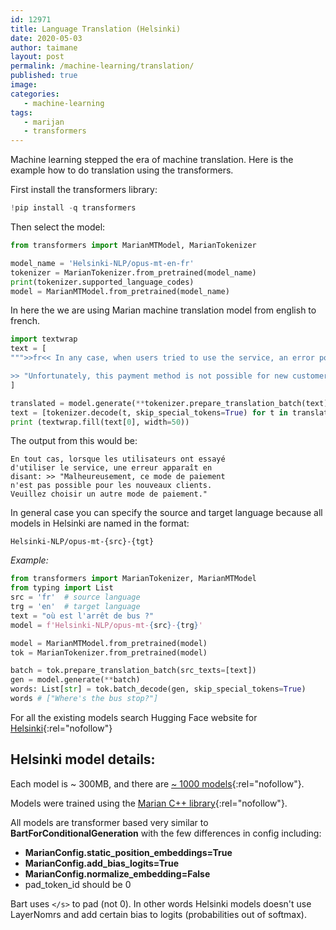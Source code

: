 ```yaml
---
id: 12971
title: Language Translation (Helsinki)
date: 2020-05-03
author: taimane
layout: post
permalink: /machine-learning/translation/
published: true
image: 
categories: 
   - machine-learning
tags:
   - marijan
   - transformers
---
```

Machine learning stepped the era of machine translation. Here is the example how to do translation using the transformers.

First install the transformers library:

```python
!pip install -q transformers
```

Then select the model:

```python
from transformers import MarianMTModel, MarianTokenizer

model_name = 'Helsinki-NLP/opus-mt-en-fr'
tokenizer = MarianTokenizer.from_pretrained(model_name)
print(tokenizer.supported_language_codes)
model = MarianMTModel.from_pretrained(model_name)
```

In here the we are using Marian machine translation model from english to french.

```python
import textwrap
text = [
""">>fr<< In any case, when users tried to use the service, an error pop ups saying: 

>> "Unfortunately, this payment method is not possible for new customers. Please choose another payment method." """
]

translated = model.generate(**tokenizer.prepare_translation_batch(text))
text = [tokenizer.decode(t, skip_special_tokens=True) for t in translated]
print (textwrap.fill(text[0], width=50))
```

The output from this would be:

```
En tout cas, lorsque les utilisateurs ont essayé
d'utiliser le service, une erreur apparaît en
disant: >> "Malheureusement, ce mode de paiement
n'est pas possible pour les nouveaux clients.
Veuillez choisir un autre mode de paiement."
```


In general case you can specify the source and target language because all models in Helsinki are named in the format:
```
Helsinki-NLP/opus-mt-{src}-{tgt}
```
_Example:_
```python
from transformers import MarianTokenizer, MarianMTModel
from typing import List
src = 'fr'  # source language
trg = 'en'  # target language
text = "où est l'arrêt de bus ?"
model = f'Helsinki-NLP/opus-mt-{src}-{trg}'

model = MarianMTModel.from_pretrained(model)
tok = MarianTokenizer.from_pretrained(model)

batch = tok.prepare_translation_batch(src_texts=[text]) 
gen = model.generate(**batch) 
words: List[str] = tok.batch_decode(gen, skip_special_tokens=True) 
words # ["Where's the bus stop?"]
```

For all the existing models search Hugging Face website for [Helsinki](https://huggingface.co/models?search=Helsinki){:rel="nofollow"}


## Helsinki model details:

Each model is ~ 300MB, and there are [~ 1000 models](https://huggingface.co/models?search=Helsinki){:rel="nofollow"}.

Models were trained using the [Marian C++ library](https://marian-nmt.github.io/){:rel="nofollow"}.

All models are transformer based very similar to **BartForConditionalGeneration** with the few differences in config including:

* **MarianConfig.static_position_embeddings=True**
* **MarianConfig.add_bias_logits=True**
* **MarianConfig.normalize_embedding=False** 
* pad_token_id should be 0

Bart uses `</s>` to pad (not 0).
In other words Helsinki models doesn't use LayerNomrs and add certain bias to logits (probabilities out of softmax).
